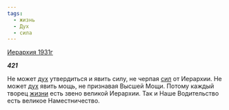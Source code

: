 ```yaml
---
tags:
  - жизнь
  - Дух
  - сила
---
```

[Иерархия 1931г](https://127.0.0.1:4002/agni/1931)

___421___

Не может [дух](../../../tags/#Дух) утвердиться и явить силу, не черпая [сил](../../../tags/#сила) от Иерархии. Не может [дух](../../../tags/#Дух) явить мощь, не признавая Высшей Мощи. Потому каждый творец [жизни](../../../tags/#жизнь) есть звено великой Иерархии. Так и Наше Водительство есть великое Наместничество.   

